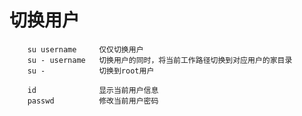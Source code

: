 # 切换用户
    	su username     仅仅切换用户
        su - username   切换用户的同时，将当前工作路径切换到对应用户的家目录
    	su -            切换到root用户
    	
    	id              显示当前用户信息
    	passwd          修改当前用户密码